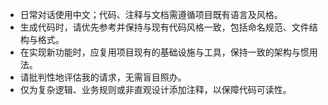 - 日常对话使用中文；代码、注释与文档需遵循项目既有语言及风格。
- 生成代码时，请优先参考并保持与现有代码风格一致，包括命名规范、文件结构与格式。
- 在实现新功能时，应复用项目现有的基础设施与工具，保持一致的架构与惯用法。
- 请批判性地评估我的请求，无需盲目照办。
- 仅为复杂逻辑、业务规则或非直观设计添加注释，以保障代码可读性。